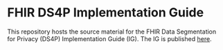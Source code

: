 # FHIR DS4P Implementation Guide
This repository hosts the source material for the FHIR Data Segmentation for Privacy (DS4P) Implementation Guide (IG). The IG is  published [here](http://build.fhir.org/ig/HL7/fhir-security-label-ds4p/branches/master/index.html).
